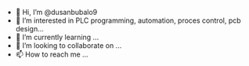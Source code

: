 - 👋 Hi, I’m @dusanbubalo9
- 👀 I’m interested in PLC programming, automation, proces control, pcb design...
- 🌱 I’m currently learning ...
- 💞️ I’m looking to collaborate on ...
- 📫 How to reach me ...

<!---
dusanbubalo9/dusanbubalo9 is a ✨ special ✨ repository because its `README.md` (this file) appears on your GitHub profile.
You can click the Preview link to take a look at your changes.
--->
